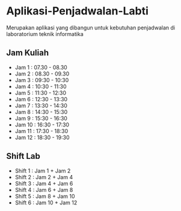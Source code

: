 # Aplikasi-Penjadwalan-Labti
Merupakan aplikasi yang dibangun untuk kebutuhan penjadwalan di laboratorium teknik informatika

## Jam Kuliah

* Jam 1 : 07.30 - 08.30
* Jam 2 : 08.30 - 09.30
* Jam 3 : 09:30 - 10:30
* Jam 4 : 10:30 - 11:30
* Jam 5 : 11:30 - 12:30
* Jam 6 : 12:30 - 13:30
* Jam 7 : 13:30 - 14:30
* Jam 8 : 14:30 - 15:30
* Jam 9 : 15:30 - 16:30
* Jam 10 : 16:30 - 17:30
* Jam 11 : 17:30 - 18:30
* Jam 12 : 18:30 - 19:30

## Shift Lab

* Shift 1 : Jam 1 + Jam 2
* Shift 2 : Jam 2 + Jam 4
* Shift 3 : Jam 4 + Jam 6
* Shift 4 : Jam 6 + Jam 8
* Shift 5 : Jam 8 + Jam 10
* Shift 6 : Jam 10 + Jam 12